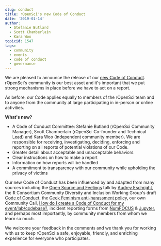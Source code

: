 ```yaml
---
slug: conduct
title: rOpenSci's new Code of Conduct
date: '2019-01-14'
author:
  - Stefanie Butland
  - Scott Chamberlain
  - Kara Woo
topicid: 1547
tags:
  - community
  - events
  - code of conduct
  - governance
---
```

We are pleased to announce the release of our [new Code of Conduct](/code-of-conduct). rOpenSci's community is our best asset and it's important that we put strong mechanisms in place before we have to act on a report.

As before, our Code applies equally to members of the rOpenSci team and to anyone from the community at large participating in in-person or online activities.

**What's new?**

- A Code of Conduct Committee: Stefanie Butland (rOpenSci Community Manager), Scott Chamberlain (rOpenSci Co-founder and Technical Lead) and Kara Woo (independent community member). We are responsible for receiving, investigating, deciding, enforcing and reporting on all reports of potential violations of our Code.
- Greater detail about acceptable and unacceptable behaviors
- Clear instructions on how to make a report
- Information on how reports will be handled
- A commitment to transparency with our community while upholding the privacy of victims

Our new Code of Conduct has been influenced by and adapted from many sources including the [Open Source and Feelings](https://youtu.be/nizfHxg8y3o) talk by [Audrey Eschright](https://lifeofaudrey.com/), the R Consortium Community Diversity and Inclusion Working Group's draft [Code of Conduct](https://github.com/RConsortium/RCDI-WG/tree/master/conduct), the [Geek Feminism anti-harassment policy](https://geekfeminism.wikia.com/wiki/Community_anti-harassment/Policy), our own Community Call, [How do I create a Code of Conduct for my event/lab/codebase?](/blog/2016/12/21/commcallv12-review-coc/), incident reporting forms from [NumFOCUS](https://numfocus.org/code-of-conduct) & [Jupyter](https://github.com/jupyter/governance/blob/master/conduct/code_of_conduct.md), and perhaps most importantly, by community members from whom we learn so much.

We welcome your feedback in the comments and we thank you for working with us to keep rOpenSci a safe, enjoyable, friendly, and enriching experience for everyone who participates.
